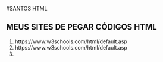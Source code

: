 #SANTOS HTML


<h2>MEUS SITES DE PEGAR CÓDIGOS HTML</h2>
<ol>

<li>
https://www.w3schools.com/html/default.asp
</li>
<li>
https://www.w3schools.com/html/default.asp
</li>
<li>

</li>











</ol>











